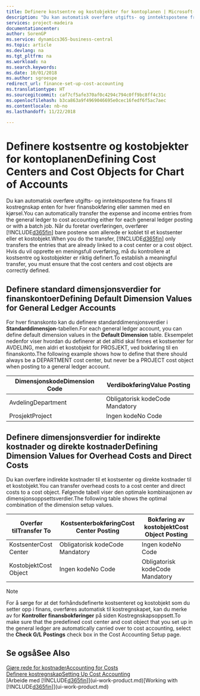 ```yaml
---
title: Definere kostsentre og kostobjekter for kontoplanen | Microsoft-dokumentasjon
description: "Du kan automatisk overføre utgifts- og inntektspostene fra finans til kostregnskap enten for hver finansbokføring eller sammen med en kjørsel. Når du foretar overføringen, overfører systemet bare postene som allerede er koblet til et kostsenter eller et kostobjekt. Hvis du vil opprette en meningsfull overføring, må du kontrollere at kostsentre og kostobjekter er riktig definert."
services: project-madeira
documentationcenter: 
author: SorenGP
ms.service: dynamics365-business-central
ms.topic: article
ms.devlang: na
ms.tgt_pltfrm: na
ms.workload: na
ms.search.keywords: 
ms.date: 10/01/2018
ms.author: sgroespe
redirect_url: finance-set-up-cost-accounting
ms.translationtype: HT
ms.sourcegitcommit: caf7cf5afe370af0c4294c794c0ff9bc8ff4c31c
ms.openlocfilehash: b3ca863a9f4969046695e0cec16fedf6f5ac7aec
ms.contentlocale: nb-no
ms.lasthandoff: 11/22/2018

---
```

# <a name="defining-cost-centers-and-cost-objects-for-chart-of-accounts"></a><span data-ttu-id="907c5-105">Definere kostsentre og kostobjekter for kontoplanen</span><span class="sxs-lookup"><span data-stu-id="907c5-105">Defining Cost Centers and Cost Objects for Chart of Accounts</span></span>
<span data-ttu-id="907c5-106">Du kan automatisk overføre utgifts- og inntektspostene fra finans til kostregnskap enten for hver finansbokføring eller sammen med en kjørsel.</span><span class="sxs-lookup"><span data-stu-id="907c5-106">You can automatically transfer the expense and income entries from the general ledger to cost accounting either for each general ledger posting or with a batch job.</span></span> <span data-ttu-id="907c5-107">Når du foretar overføringen, overfører [!INCLUDE[d365fin](includes/d365fin_md.md)] bare postene som allerede er koblet til et kostsenter eller et kostobjekt.</span><span class="sxs-lookup"><span data-stu-id="907c5-107">When you do the transfer, [!INCLUDE[d365fin](includes/d365fin_md.md)] only transfers the entries that are already linked to a cost center or a cost object.</span></span> <span data-ttu-id="907c5-108">Hvis du vil opprette en meningsfull overføring, må du kontrollere at kostsentre og kostobjekter er riktig definert.</span><span class="sxs-lookup"><span data-stu-id="907c5-108">To establish a meaningful transfer, you must ensure that the cost centers and cost objects are correctly defined.</span></span>  

## <a name="defining-default-dimension-values-for-general-ledger-accounts"></a><span data-ttu-id="907c5-109">Definere standard dimensjonsverdier for finanskontoer</span><span class="sxs-lookup"><span data-stu-id="907c5-109">Defining Default Dimension Values for General Ledger Accounts</span></span>  
<span data-ttu-id="907c5-110">For hver finanskonto kan du definere standarddimensjonsverdier i **Standarddimensjon**-tabellen.</span><span class="sxs-lookup"><span data-stu-id="907c5-110">For each general ledger account, you can define default dimension values in the **Default Dimension** table.</span></span> <span data-ttu-id="907c5-111">Eksempelet nedenfor viser hvordan du definerer at det alltid skal finnes et kostsenter for AVDELING, men aldri et kostobjekt for PROSJEKT, ved bokføring til en finanskonto.</span><span class="sxs-lookup"><span data-stu-id="907c5-111">The following example shows how to define that there should always be a DEPARTMENT cost center, but never be a PROJECT cost object when posting to a general ledger account.</span></span>  

|<span data-ttu-id="907c5-112">**Dimensjonskode**</span><span class="sxs-lookup"><span data-stu-id="907c5-112">**Dimension Code**</span></span>|<span data-ttu-id="907c5-113">**Verdibokføring**</span><span class="sxs-lookup"><span data-stu-id="907c5-113">**Value Posting**</span></span>|  
|------------------------------------------|-----------------------------------------|  
|<span data-ttu-id="907c5-114">Avdeling</span><span class="sxs-lookup"><span data-stu-id="907c5-114">Department</span></span>|<span data-ttu-id="907c5-115">Obligatorisk kode</span><span class="sxs-lookup"><span data-stu-id="907c5-115">Code Mandatory</span></span>|  
|<span data-ttu-id="907c5-116">Prosjekt</span><span class="sxs-lookup"><span data-stu-id="907c5-116">Project</span></span>|<span data-ttu-id="907c5-117">Ingen kode</span><span class="sxs-lookup"><span data-stu-id="907c5-117">No Code</span></span>|  

## <a name="defining-dimension-values-for-overhead-costs-and-direct-costs"></a><span data-ttu-id="907c5-118">Definere dimensjonsverdier for indirekte kostnader og direkte kostnader</span><span class="sxs-lookup"><span data-stu-id="907c5-118">Defining Dimension Values for Overhead Costs and Direct Costs</span></span>  
 <span data-ttu-id="907c5-119">Du kan overføre indirekte kostnader til et kostsenter og direkte kostnader til et kostobjekt.</span><span class="sxs-lookup"><span data-stu-id="907c5-119">You can transfer overhead costs to a cost center and direct costs to a cost object.</span></span> <span data-ttu-id="907c5-120">Følgende tabell viser den optimale kombinasjonen av dimensjonsoppsettsverdier.</span><span class="sxs-lookup"><span data-stu-id="907c5-120">The following table shows the optimal combination of the dimension setup values.</span></span>  

|<span data-ttu-id="907c5-121">Overfør til</span><span class="sxs-lookup"><span data-stu-id="907c5-121">Transfer To</span></span>|<span data-ttu-id="907c5-122">Kostsenterbokføring</span><span class="sxs-lookup"><span data-stu-id="907c5-122">Cost Center Posting</span></span>|<span data-ttu-id="907c5-123">Bokføring av kostobjekt</span><span class="sxs-lookup"><span data-stu-id="907c5-123">Cost Object Posting</span></span>|  
|-----------------|-------------------------|-------------------------|  
|<span data-ttu-id="907c5-124">Kostsenter</span><span class="sxs-lookup"><span data-stu-id="907c5-124">Cost Center</span></span>|<span data-ttu-id="907c5-125">Obligatorisk kode</span><span class="sxs-lookup"><span data-stu-id="907c5-125">Code Mandatory</span></span>|<span data-ttu-id="907c5-126">Ingen kode</span><span class="sxs-lookup"><span data-stu-id="907c5-126">No Code</span></span>|  
|<span data-ttu-id="907c5-127">Kostobjekt</span><span class="sxs-lookup"><span data-stu-id="907c5-127">Cost Object</span></span>|<span data-ttu-id="907c5-128">Ingen kode</span><span class="sxs-lookup"><span data-stu-id="907c5-128">No Code</span></span>|<span data-ttu-id="907c5-129">Obligatorisk kode</span><span class="sxs-lookup"><span data-stu-id="907c5-129">Code Mandatory</span></span>|  

> [!NOTE]  
>  <span data-ttu-id="907c5-130">For å sørge for at det forhåndsdefinerte kostsenteret og kostobjekt som du setter opp i finans, overføres automatisk til kostregnskapet, kan du merke av for **Kontroller finansbokføringer** på siden Kostregnskapsoppsett.</span><span class="sxs-lookup"><span data-stu-id="907c5-130">To make sure that the predefined cost center and cost object that you set up in the general ledger are automatically carried over to cost accounting, select the **Check G/L Postings** check box in the Cost Accounting Setup page.</span></span>  

## <a name="see-also"></a><span data-ttu-id="907c5-131">Se også</span><span class="sxs-lookup"><span data-stu-id="907c5-131">See Also</span></span>  
[<span data-ttu-id="907c5-132">Gjøre rede for kostnader</span><span class="sxs-lookup"><span data-stu-id="907c5-132">Accounting for Costs</span></span>](finance-manage-cost-accounting.md)  
[<span data-ttu-id="907c5-133">Definere kostregnskap</span><span class="sxs-lookup"><span data-stu-id="907c5-133">Setting Up Cost Accounting</span></span>](finance-set-up-cost-accounting.md)  
<span data-ttu-id="907c5-134">[Arbeide med [!INCLUDE[d365fin](includes/d365fin_md.md)]](ui-work-product.md)</span><span class="sxs-lookup"><span data-stu-id="907c5-134">[Working with [!INCLUDE[d365fin](includes/d365fin_md.md)]](ui-work-product.md)</span></span>

